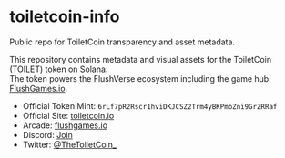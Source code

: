 # toiletcoin-info

Public repo for ToiletCoin transparency and asset metadata.

This repository contains metadata and visual assets for the ToiletCoin (TOILET) token on Solana.  
The token powers the FlushVerse ecosystem including the game hub: [FlushGames.io](https://flushgames.io).

- Official Token Mint: `6rLf7pR2Rscr1hviDKJCSZ2Trm4yBKPmbZni9GrZRRaf`
- Official Site: [toiletcoin.io](https://toiletcoin.io)
- Arcade: [flushgames.io](https://flushgames.io)
- Discord: [Join](https://discord.com/invite/QDMFxebmcc)
- Twitter: [@TheToiletCoin_](https://twitter.com/TheToiletCoin_)
